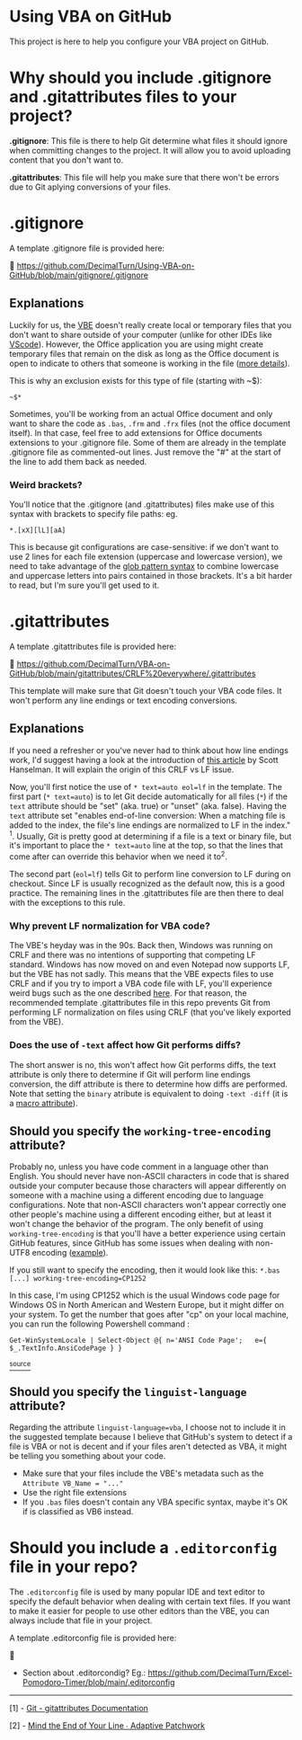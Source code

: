 # Using VBA on GitHub
This project is here to help you configure your VBA project on GitHub.

# Why should you include .gitignore and .gitattributes files to your project?

**.gitignore**: This file is there to help Git determine what files it should ignore when committing changes to the project. It will allow you to avoid uploading content that you don't want to.

**.gitattributes**: This file will help you make sure that there won't be errors due to Git aplying conversions of your files.

# .gitignore

A template .gitignore file is provided here: 

📖 https://github.com/DecimalTurn/Using-VBA-on-GitHub/blob/main/gitignore/.gitignore

## Explanations

Luckily for us, the [VBE][VBEDEF] doesn't really create local or temporary files that you don't want to share outside of your computer (unlike for other IDEs like [VScode](https://github.com/github/gitignore/blob/main/Global/VisualStudioCode.gitignore)). However, the Office application you are using might create temporary files that remain on the disk as long as the Office document is open to indicate to others that someone is working in the file ([more details](https://superuser.com/questions/405257/what-type-of-file-is-file)).

This is why an exclusion exists for this type of file (starting with ~$):
```
~$*
```

Sometimes, you'll be working from an actual Office document and only want to share the code as `.bas`, `.frm` and `.frx` files (not the office document itself). In that case, feel free to add extensions for Office documents extensions to your .gitignore file. Some of them are already in the template .gitignore file as commented-out lines. Just remove the "#" at the start of the line to add them back as needed.

### Weird brackets?
You'll notice that the .gitignore (and .gitattributes) files make use of this syntax with brackets to specify file paths:
eg.
```ignore
*.[xX][lL][aA]
```

This is because git configurations are case-sensitive: if we don't want to use 2 lines for each file extension (uppercase and lowercase version), we need to take advantage of the [glob pattern syntax](https://en.wikipedia.org/wiki/Glob_(programming)#Syntax) to combine lowercase and uppercase letters into pairs contained in those brackets. It's a bit harder to read, but I'm sure you'll get used to it. 

# .gitattributes

A template .gitattributes file is provided here: 

📖 https://github.com/DecimalTurn/VBA-on-GitHub/blob/main/gitattributes/CRLF%20everywhere/.gitattributes

This template will make sure that Git doesn't touch your VBA code files. It won't perform any line endings or text encoding conversions.

## Explanations

If you need a refresher or you've never had to think about how line endings work, I'd suggest having a look at the introduction of [this article](https://www.hanselman.com/blog/carriage-returns-and-line-feeds-will-ultimately-bite-you-some-git-tips) by Scott Hanselman. It will explain the origin of this CRLF vs LF issue.

Now, you'll first notice the use of `* text=auto eol=lf` in the template. The first part (`* text=auto`) is to let Git decide automatically for all files (`*`) if the `text` attribute should be "set" (aka. true) or "unset" (aka. false). Having the `text` attribute set "enables end-of-line conversion: When a matching file is added to the index, the file's line endings are normalized to LF in the index." <sup>1</sup>. Usually, Git is pretty good at determining if a file is a text or binary file, but it's important to place the `* text=auto` line at the top, so that the lines that come after can override this behavior when we need it to<sup>2</sup>.

The second part (`eol=lf`) tells Git to perform line conversion to LF during on checkout. Since LF is usually recognized as the default now, this is a good practice. The remaining lines in the .gitattributes file are then there to deal with the exceptions to this rule.

### Why prevent LF normalization for VBA code?

The VBE's heyday was in the 90s. Back then, Windows was running on CRLF and there was no intentions of supporting that competing LF standard. Windows has now moved on and even Notepad now supports LF, but the VBE has not sadly. This means that the VBE expects files to use CRLF and if you try to import a VBA code file with LF, you'll experience weird bugs such as the one described [here](https://github.com/VBA-tools/VBA-Dictionary/issues/38). For that reason, the recommended template .gitattributes file in this repo prevents Git from performing LF normalization on files using CRLF (that you've likely exported from the VBE).

### Does the use of `-text` affect how Git performs diffs?

The short answer is no, this won't affect how Git performs diffs, the text attribute is only there to determine if Git will perform line endings conversion, the diff attribute is there to determine how diffs are performed. Note that setting the `binary` atribute is equivalent to doing `-text -diff` (it is a [macro attribute](https://git-scm.com/docs/gitattributes#_using_macro_attributes)).

## Should you specify the `working-tree-encoding` attribute?

Probably no, unless you have code comment in a language other than English. You should never have non-ASCII characters in code that is shared outside your computer because those characters will appear differently on someone with a machine using a different encoding due to language configurations. Note that non-ASCII characters won't appear correctly one other people's machine using a different encoding either, but at least it won't change the behavior of the program. The only benefit of using `working-tree-encoding` is that you'll have a better experience using certain GitHub features, since GitHub has some issues when dealing with non-UTF8 encoding ([example](https://github.com/orgs/community/discussions/77064)).

If you still want to specify the encoding, then it would look like this:
`*.bas [...] working-tree-encoding=CP1252`

In this case, I'm using CP1252 which is the usual Windows code page for Windows OS in North American and Western Europe, but it might differ on your system. To get the number that goes after "cp" on your local machine, you can run the following Powershell command :
```
Get-WinSystemLocale | Select-Object @{ n='ANSI Code Page';   e={ $_.TextInfo.AnsiCodePage } }
```
[<sup>source</sup>](https://serverfault.com/questions/80635/how-can-i-manually-determine-the-codepage-and-locale-of-the-current-os/836221#836221)


## Should you specify the `linguist-language` attribute?

Regarding the attribute `linguist-language=vba`, I choose not to include it in the suggested template because I believe that GitHub's system to detect if a file is VBA or not is decent and if your files aren't detected as VBA, it might be telling you something about your code.
  - Make sure that your files include the VBE's metadata such as the `Attribute VB_Name = "..."`
  - Use the right file extensions
  - If you `.bas` files doesn't contain any VBA specific syntax, maybe it's OK if is classified as VB6 instead.

# Should you include a `.editorconfig` file in your repo?

The `.editorconfig` file is used by many popular IDE and text editor to specify the default behavior when dealing with certain text files. If you want to make it easier for people to use other editors than the VBE, you can always include that file in your project.

A template .editorconfig file is provided here: 

📖 


- Section about .editorcondig? Eg.: https://github.com/DecimalTurn/Excel-Pomodoro-Timer/blob/main/.editorconfig

<hr>

[1] - [Git - gitattributes Documentation](https://git-scm.com/docs/gitattributes#_text)

[2] - [Mind the End of Your Line ∙ Adaptive Patchwork](https://adaptivepatchwork.com/2012/03/01/mind-the-end-of-your-line/)

[VBEDEF]: ## "VIsual Basic Editor"
